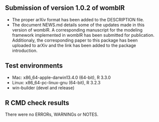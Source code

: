 ## Submission of version 1.0.2 of womblR
* The proper arXiv format has been added to the DESCRIPTION file.
* The document NEWS.md details some of the updates made in this version of womblR. A corresponding manuscript for the modeling framework implemented in womblR has been submitted for publication. Additionaly, the corresponding paper to this package has been uploaded to arXiv and the link has been added to the package introduction.

## Test environments
* Mac: x86_64-apple-darwin13.4.0 (64-bit), R 3.3.0
* Linux: x86_64-pc-linux-gnu (64-bit), R 3.2.3
* win-builder (devel and release)

## R CMD check results
There were no ERRORs, WARNINGs or NOTES. 
